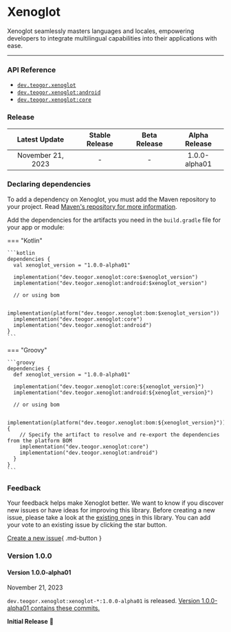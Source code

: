 [//]: # (This file was automatically generated - do not edit)

# Xenoglot

Xenoglot seamlessly masters languages and locales, empowering developers to integrate multilingual
capabilities into their applications with ease.

---

### API Reference

* [`dev.teogor.xenoglot`](../reference)
* [`dev.teogor.xenoglot:android`](../reference/android)
* [`dev.teogor.xenoglot:core`](../reference/core)

### Release

|   Latest Update   | Stable Release | Beta Release | Alpha Release |
|:-----------------:|:--------------:|:------------:|:-------------:|
| November 21, 2023 |       -        |      -       | 1.0.0-alpha01 |

### Declaring dependencies

To add a dependency on Xenoglot, you must add the Maven repository to your project.
Read [Maven's repository for more information](https://repo.maven.apache.org/maven2/).

Add the dependencies for the artifacts you need in the `build.gradle` file for your app or module:

=== "Kotlin"

    ```kotlin
    dependencies {
      val xenoglot_version = "1.0.0-alpha01"

      implementation("dev.teogor.xenoglot:core:$xenoglot_version")
      implementation("dev.teogor.xenoglot:android:$xenoglot_version")

      // or using bom

      implementation(platform("dev.teogor.xenoglot:bom:$xenoglot_version"))
      implementation("dev.teogor.xenoglot:core")
      implementation("dev.teogor.xenoglot:android")
    }
    ```

=== "Groovy"

    ```groovy
    dependencies {
      def xenoglot_version = "1.0.0-alpha01"

      implementation("dev.teogor.xenoglot:core:${xenoglot_version}")
      implementation("dev.teogor.xenoglot:android:${xenoglot_version}")

      // or using bom

      implementation(platform("dev.teogor.xenoglot:bom:${xenoglot_version}")) {
        // Specify the artifact to resolve and re-export the dependencies from the platform BOM
        implementation("dev.teogor.xenoglot:core")
        implementation("dev.teogor.xenoglot:android")
      }
    }
    ```

### Feedback

Your feedback helps make Xenoglot better. We want to know if you discover new issues or have ideas
for improving this library. Before creating a new issue, please take a look at
the [existing ones](https://github.com/teogor/xenoglot) in this library. You can add your vote to an
existing issue by clicking the star button.

[Create a new issue](https://github.com/teogor/ceres/issues/new){ .md-button }

### Version 1.0.0

#### Version 1.0.0-alpha01

November 21, 2023

`dev.teogor.xenoglot:xenoglot-*:1.0.0-alpha01` is
released. [Version 1.0.0-alpha01 contains these commits.](https://github.com/teogor/xenoglot/commit/ff798bb57b380403a26d23ee4260e6ab98627adc)

**Initial Release** 🎊
